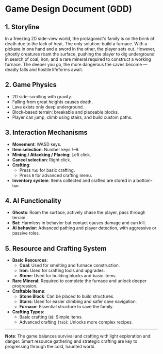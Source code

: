 # Game Design Document (GDD)

## 1. Storyline

In a freezing 2D side-view world, the protagonist's family is on the brink of death due to the lack of heat. The only solution: build a furnace. With a pickaxe in one hand and a sword in the other, the player sets out. However, ghostly creatures roam the surface, pushing the player to dig underground in search of coal, iron, and a rare mineral required to construct a working furnace. The deeper you go, the more dangerous the caves become — deadly falls and hostile lifeforms await.

## 2. Game Physics

- 2D side-scrolling with gravity.
- Falling from great heights causes death.
- Lava exists only deep underground.
- Block-based terrain: breakable and placeable blocks.
- Player can jump, climb using stairs, and build custom paths.

## 3. Interaction Mechanisms

- **Movement**: WASD keys.
- **Item selection**: Number keys 1–9.
- **Mining / Attacking / Placing**: Left click.
- **Cancel selection**: Right click.
- **Crafting**:
  - Press `Tab` for basic crafting.
  - Press `B` for advanced crafting menu.
- **Inventory system**: Items collected and crafted are stored in a bottom-bar.

## 4. AI Functionality

- **Ghosts**: Roam the surface, actively chase the player, pass through terrain.
- **Bat**: Harmless in behavior but contact causes damage and can kill.
- **AI behavior**: Advanced pathing and player detection, with aggressive or passive roles.

## 5. Resource and Crafting System

- **Basic Resources**:
  - **Coal**: Used for smelting and furnace construction.
  - **Iron**: Used for crafting tools and upgrades.
  - **Stone**: Used for building blocks and basic items.
- **Rare Mineral**: Required to complete the furnace and unlock deeper progression.
- **Craftable Items**:
  - **Stone Block**: Can be placed to build structures.
  - **Stairs**: Used for easier climbing and safer cave navigation.
  - **Furnace**: Essential structure to save the family.
- **Crafting Types**:
  - Basic crafting (`B`): Simple items.
  - Advanced crafting (`Tab`): Unlocks more complex recipes.

---

**Note**: The game balances survival and crafting with light exploration and danger. Smart resource gathering and strategic crafting are key to progressing through the cold, haunted world.
